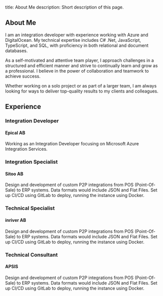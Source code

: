 title: About Me
description: Short description of this page.


## About Me
I am an integration developer with experience working with Azure and DigitalOcean. My technical expertise includes C# .Net, JavaScript, TypeScript, and SQL, with proficiency in both relational and document databases.

As a self-motivated and attentive team player, I approach challenges in a structured and efficient manner and strive to continually learn and grow as a professional. I believe in the power of collaboration and teamwork to achieve success.

Whether working on a solo project or as part of a larger team, I am always looking for ways to deliver top-quality results to my clients and colleagues.

## Experience
### Integration Developer
#### Epical AB
Working as an Integration Developer focusing on Microsoft Azure Integration Services.

### Integration Specialist
#### Sitoo AB
Design and development of custom P2P integrations from POS (Point-Of-Sale) to ERP systems. Data formats would include JSON and Flat Files. Set up CI/CD using GitLab to deploy, running the instance using Docker.

### Technical Specialist
#### inriver AB
Design and development of custom P2P integrations from POS (Point-Of-Sale) to ERP systems. Data formats would include JSON and Flat Files. Set up CI/CD using GitLab to deploy, running the instance using Docker.

### Technical Consultant
#### APSIS
Design and development of custom P2P integrations from POS (Point-Of-Sale) to ERP systems. Data formats would include JSON and Flat Files. Set up CI/CD using GitLab to deploy, running the instance using Docker.





